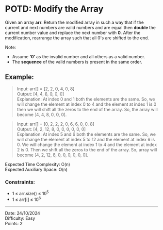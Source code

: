 # POTD: Modify the Array

Given an array **arr**. Return the modified array in such a way that if the current and next numbers are valid numbers and are equal then **double** the current number value and replace the next number with **0**. After the modification, rearrange the array such that all 0's are shifted to the end.

Note:

- Assume **‘0’** as the invalid number and all others as a valid number.
- The **sequence** of the valid numbers is present in the same order.

## Example:

>Input: arr[] = [2, 2, 0, 4, 0, 8] \
>Output: [4, 4, 8, 0, 0, 0] \
>Explanation: At index 0 and 1 both the elements are the same. So, we will change the element at index 0 to 4 and the element at index 1 is 0 then we will shift all the zeros to the end of the array. So, the array will become [4, 4, 8, 0, 0, 0].


>Input: arr[] = [0, 2, 2, 2, 0, 6, 6, 0, 0, 8] \
>Output: [4, 2, 12, 8, 0, 0, 0, 0, 0, 0]\
>Explanation: At index 5 and 6 both the elements are the same. So, we will change the element at index 5 to 12 and the element at index 6 is 0. We will change the element at index 1 to 4 and the element at index 2 is 0. Then we shift all the zeros to the end of the array. So, array will become [4, 2, 12, 8, 0, 0, 0, 0, 0, 0].


Expected Time Complexity: O(n)\
Expected Auxiliary Space: O(n)

### Constraints:
- 1 ≤ arr.size() ≤ 10<sup>5</sup>
- 1 ≤ arr[i] ≤ 10<sup>6</sup>

<hr>

Date: 24/10/2024\
Difficulty: Easy\
Points: 2

